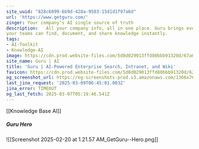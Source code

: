 ```yaml
---
site_uuid: "828c6099-6b9d-428a-9503-15d1d1f97a6d"
url: 'https://www.getguru.com/'
zinger: Your company’s AI single source of truth
description:   All your company info, all in one place. Guru brings everything together so
your teams can find, document, and share knowledge instantly.
tags:
- AI-Toolkit
- Knowledge-AI
image: https://cdn.prod.website-files.com/5d8d029013ffd80bbb91320d/67a65c0c4ad3942cc0631529_OG-1%20(2).avif
site_name: Guru | AI
title: 'Guru | AI-Powered Enterprise Search, Intranet, and Wiki'
favicon: https://cdn.prod.website-files.com/5d8d029013ffd80bbb91320d/6216a216ddeacc2132e5b448_Guru_G_Black%20332.png
og_screenshot_url: https://og-screenshots-prod.s3.amazonaws.com/1366x768/80/false/42a6d83228ad764faf3ae0015e437e78dbdd92f475c9cd4fd5814e37cde8aaca.jpeg
last_jina_request: '2025-03-09T06:45:01.003Z'
jina_error: TIMEOUT
og_last_fetch: 2025-03-07T05:19:46.541Z
---
```

[[Knowledge Base AI]]

##### Guru Hero
![[Screenshot 2025-02-20 at 1.21.57 AM_GetGuru--Hero.png]]
